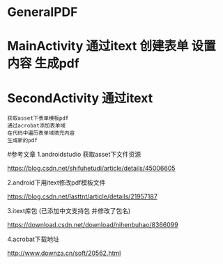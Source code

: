 # GeneralPDF

# MainActivity 通过itext 创建表单 设置内容 生成pdf

# SecondActivity 通过itext 
    获取asset下表单模板pdf 
    通过acrobat添加表单域 
    在代码中遍历表单域填充内容
    生成新的pdf
   
   
   #参考文章
   1.androidstudio 获取asset下文件资源
   
   https://blog.csdn.net/shifuhetudi/article/details/45006605
   
   2.android下用itext修改pdf模板文件
   
   https://blog.csdn.net/lasttnt/article/details/21957187
   
   3.itext库包 (已添加中文支持包 并修改了包名)
   
   https://download.csdn.net/download/nihenbuhao/8366099
   
   4.acrobat下载地址
   
   http://www.downza.cn/soft/20562.html
   
